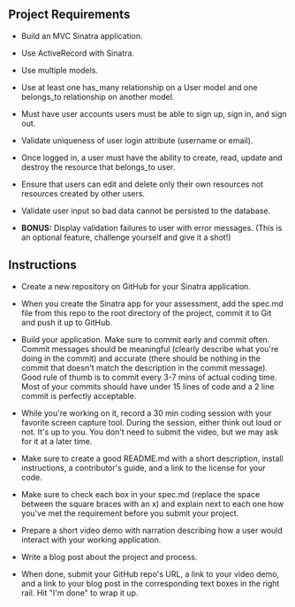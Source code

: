 ## Project Requirements ##


- Build an MVC Sinatra application.


- Use ActiveRecord with Sinatra.

- Use multiple models.

- Use at least one has_many relationship on a User model and one belongs_to relationship on another model.

- Must have user accounts users must be able to sign up, sign in, and sign out.

- Validate uniqueness of user login attribute (username or email).

- Once logged in, a user must have the ability to create, read, update and destroy the resource that belongs_to user.

- Ensure that users can edit and delete only their own resources not resources created by other users.

- Validate user input so bad data cannot be persisted to the database.

- **BONUS:** Display validation failures to user with error messages. (This is an optional feature, challenge yourself and give it a shot!)

## Instructions ##
- Create a new repository on GitHub for your Sinatra application.

- When you create the Sinatra app for your assessment, add the spec.md file from this repo to the root directory of the project, commit it to Git and push 
it up to GitHub.

- Build your application. Make sure to commit early and commit often. Commit messages should be meaningful (clearly describe what you're doing in the commit) and accurate (there should be nothing in the commit that doesn't match the description in the commit message). Good rule of thumb is to commit every 3-7 mins of actual coding time. Most of your commits should have under 15 lines of code and a 2 line commit is perfectly acceptable.

- While you're working on it, record a 30 min coding session with your favorite screen capture tool. During the session, either think out loud or not. It's up to you. You don't need to submit the video, but we may ask for it at a later time.

- Make sure to create a good README.md with a short description, install instructions, a contributor's guide, and a link to the license for your code.

- Make sure to check each box in your spec.md (replace the space between the square braces with an x) and explain next to each one how you've met the requirement before you submit your project.

- Prepare a short video demo with narration describing how a user would interact with your working application.

- Write a blog post about the project and process.

- When done, submit your GitHub repo's URL, a link to your video demo, and a link to your blog post in the corresponding text boxes in the right rail. Hit "I'm done" to wrap it up.